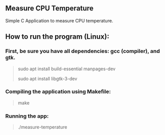 ## Measure CPU Temperature

Simple C Application to measure CPU temperature.



## How to run the program (Linux):

### First, be sure you have all dependencies: gcc (compiler), and gtk.

> sudo apt install build-essential manpages-dev
>
> sudo apt install libgtk-3-dev

### Compiling the application using Makefile:

> make
### Running the app:

> ./measure-temperature


